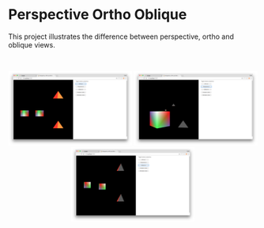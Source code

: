 # Perspective Ortho Oblique #

This project illustrates the difference between perspective, ortho and oblique views.

</br>
<p align="center">
  <img src="images/screenShot-01.png" width="250px"/>
  <img src="images/screenShot-02.png" width="250px"/>
  <img src="images/screenShot-03.png" width="250px"/>
</p>
